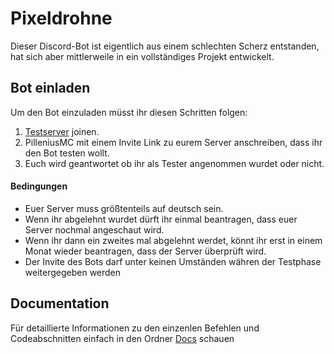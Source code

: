 # Pixeldrohne

Dieser Discord-Bot ist eigentlich aus einem schlechten Scherz entstanden, hat sich aber mittlerweile in ein vollständiges Projekt entwickelt.

## Bot einladen

Um den Bot einzuladen müsst ihr diesen Schritten folgen:
 1. [Testserver](http://discord.gg/sgDQjeH) joinen.
 1. PilleniusMC mit einem Invite Link zu eurem Server anschreiben, dass ihr den Bot testen wollt.
 1. Euch wird geantwortet ob ihr als Tester angenommen wurdet oder nicht.
 
#### Bedingungen

* Euer Server muss größtenteils auf deutsch sein.
* Wenn ihr abgelehnt wurdet dürft ihr einmal beantragen, dass euer Server nochmal angeschaut wird.
* Wenn ihr dann ein zweites mal abgelehnt werdet, könnt ihr erst in einem Monat wieder beantragen, dass der Server überprüft wird.
* Der Invite des Bots darf unter keinen Umständen währen der Testphase weitergegeben werden

## Documentation

Für detaillierte Informationen zu den einzenlen Befehlen und Codeabschnitten einfach in den Ordner [Docs]() schauen